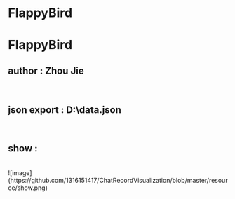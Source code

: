 # FlappyBird
<h1>FlappyBird</h1>
<h2>author : Zhou Jie </h2><br>
<h2>json export : D:\data.json </h2><br>
<h2>show : </h2><br>
![image](https://github.com/1316151417/ChatRecordVisualization/blob/master/resource/show.png)
